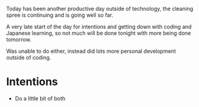 Today has been another productive day outside of technology, the cleaning spree is continuing and is going well so far.

A very late start of the day for intentions and getting down with coding and Japanese learning, so not much will be done tonight with more being done tomorrow.

Was unable to do either, instead did lots more personal development outside of coding.

# Intentions
- Do a little bit of both
